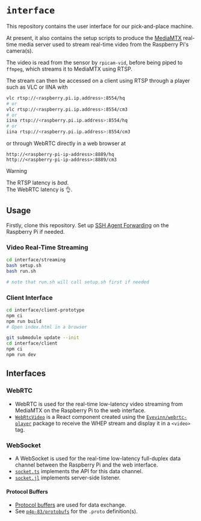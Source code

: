 # `interface`

This repository contains the user interface for our pick-and-place machine.

At present, it also contains the setup scripts to produce the [MediaMTX](https://github.com/bluenviron/mediamtx) real-time media server used to stream real-time video from the Raspberry Pi's camera(s).

The video is read from the sensor by `rpicam-vid`, before being piped to `ffmpeg`, which streams it to MediaMTX using RTSP.

The stream can then be accessed on a client using RTSP through a player such as VLC or IINA with
```sh
vlc rtsp://<raspberry.pi.ip.address>:8554/hq
# or
vlc rtsp://<raspberry.pi.ip.address>:8554/cm3
# or
iina rtsp://<raspberry.pi.ip.address>:8554/hq
# or
iina rtsp://<raspberry.pi.ip.address>:8554/cm3
```
or through WebRTC directly in a web browser at
```
http://<raspberry-pi-ip-address>:8889/hq
http://<raspberry-pi-ip-address>:8889/cm3
```

> [!warning]
> The RTSP latency is _bad_.  
> The WebRTC latency is 👌.

## Usage

Firstly, clone this repository. Set up [SSH Agent Forwarding](https://docs.github.com/en/authentication/connecting-to-github-with-ssh/using-ssh-agent-forwarding) on the Raspberry Pi if needed.

### Video Real-Time Streaming

```sh
cd interface/streaming
bash setup.sh
bash run.sh

# note that run.sh will call setup.sh first if needed
```

### Client Interface

```sh
cd interface/client-prototype
npm ci
npm run build
# Open index.html in a browser
```

```sh
git submodule update --init
cd interface/client
npm ci
npm run dev
```

## Interfaces

### WebRTC

- WebRTC is used for the real-time low-latency video streaming from MediaMTX on the Raspberry Pi to the web interface.
- [`WebRtcVideo`](./client/src/components/WebRtcVideo.tsx) is a React component created using the [`Eyevinn/webrtc-player`](https://github.com/Eyevinn/webrtc-player) package to receive the WHEP stream and display it in a `<video>` tag.

### WebSocket

- A WebSocket is used for the real-time low-latency full-duplex data channel between the Raspberry Pi and the web interface.
- [`socket.ts`](./client/src/lib/socket.ts) implements the API for this data channel.
- [`socket.jl`](./stream/socket.jl) implements server-side listener.

#### Protocol Buffers

- [Protocol buffers](https://protobuf.dev/overview/) are used for data exchange.
- See [`p4p-83/protobufs`](https://github.com/p4p-83/protobufs) for the `.proto` definition(s).
<!-- - [`pnp.proto`](./client/src/proto/pnp/v1/pnp.proto) defines the serialisation, and `npm run protoc` will re-generate the TypeScript and Julia bindings. -->
